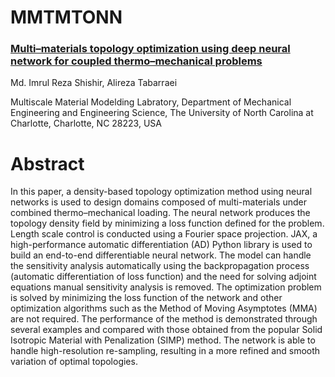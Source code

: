 # MMTMTONN
### [Multi–materials topology optimization using deep neural network for coupled thermo–mechanical problems](https://doi.org/10.1016/j.compstruc.2023.107218)

Md. Imrul Reza Shishir, Alireza Tabarraei

Multiscale Material Modelding Labratory, Department of Mechanical Engineering and Engineering Science, The University of North Carolina at Charlotte, Charlotte, NC 28223, USA

# Abstract
In this paper, a density-based topology optimization method using neural networks is used to design domains composed of multi-materials under combined thermo–mechanical loading. The neural network produces the topology density field by minimizing a loss function defined for the problem. Length scale control is conducted using a Fourier space projection. JAX, a high-performance automatic differentiation (AD) Python library is used to build an end-to-end differentiable neural network. The model can handle the sensitivity analysis automatically using the backpropagation process (automatic differentiation of loss function) and the need for solving adjoint equations manual sensitivity analysis is removed. The optimization problem is solved by minimizing the loss function of the network and other optimization algorithms such as the Method of Moving Asymptotes (MMA) are not required. The performance of the method is demonstrated through several examples and compared with those obtained from the popular Solid Isotropic Material with Penalization (SIMP) method. The network is able to handle high-resolution re-sampling, resulting in a more refined and smooth variation of optimal topologies.
